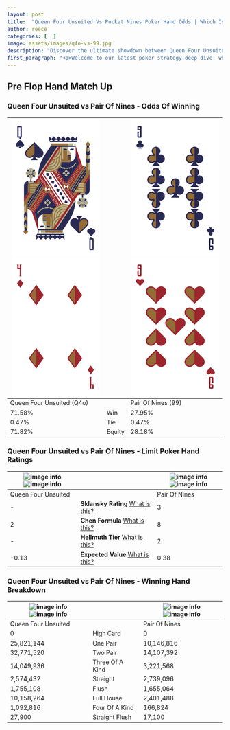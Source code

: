 ```yaml
---
layout: post
title:  "Queen Four Unsuited Vs Pocket Nines Poker Hand Odds | Which Is The Better Hand In Poker? A Complete Guide"
author: reece
categories: [  ]
image: assets/images/q4o-vs-99.jpg
description: "Discover the ultimate showdown between Queen Four Unsuited and Pair Of Nines in poker! Uncover the odds, strategies, and scenarios where one hand triumphs over the other. Get ready to up your poker game with this thrilling analysis."
first_paragraph: "<p>Welcome to our latest poker strategy deep dive, where we're pitting two distinct hands against each other in a high-stakes showdown: Queen Four Unsuited vs Pair Of Nines.</p><p>In the dynamic world of poker, every decision counts, and knowing which hand holds the upper hand is key to your success at the table.</p><p>In this article, we'll dissect these two hands, explore the scenarios where one dominates the other, and equip you with the knowledge to make strategic choices that can tip the odds in your favor.</p><p>Get ready to unravel the intriguing dynamics of these poker hands and elevate your game to new heights.</p>"
---
```




[comment]: # (sp0)

## Pre Flop Hand Match Up

<div class="table hand-ratings" markdown="1"> 



### Queen Four Unsuited vs Pair Of Nines - Odds Of Winning


    
| ![image info](assets/images/hand1/q.png) ![image info](assets/images/hand1/4o.png) |  | ![image info](assets/images/hand2/9.png) ![image info](assets/images/hand2/9o.png) |
| -------- | -------- | -------- |
| Queen Four Unsuited (Q4o) |  | Pair Of Nines (99) |
| 71.58% | Win | 27.95% |
| 0.47% | Tie | 0.47% |
| 71.82% | Equity | 28.18% |




[comment]: # (sp1)



### Queen Four Unsuited vs Pair Of Nines - Limit Poker Hand Ratings


    
| ![image info](https://www.riverpairs.com/assets/images/hand1/q.png) ![image info](https://www.riverpairs.com/assets/images/hand1/4o.png) |  | ![image info](https://www.riverpairs.com/assets/images/hand2/9.png) ![image info](https://www.riverpairs.com/assets/images/hand2/9o.png) |
| -------- | -------- | -------- |
| Queen Four Unsuited |  | Pair Of Nines |
| - | **Sklansky Rating** [What is this?](/sklansky-rating-explained) | 3 |
| 2 | **Chen Formula** [What is this?](/chen-formula-explained) | 8 |
| - | **Hellmuth Tier** [What is this?](/Hellmuth-tier-explained) | 2 |
| -0.13 | **Expected Value** [What is this?](/expected-value-explained) | 0.38 |




[comment]: # (sp2)



### Queen Four Unsuited vs Pair Of Nines - Winning Hand Breakdown


    
| ![image info](https://www.riverpairs.com/assets/images/hand1/q.png) ![image info](https://www.riverpairs.com/assets/images/hand1/4o.png) |  | ![image info](https://www.riverpairs.com/assets/images/hand2/9.png) ![image info](https://www.riverpairs.com/assets/images/hand2/9o.png) |
| -------- | -------- | -------- |
| Queen Four Unsuited |  | Pair Of Nines |
| 0 | High Card | 0 |
| 25,821,144 | One Pair | 10,146,816 |
| 32,771,520 | Two Pair | 14,107,392 |
| 14,049,936 | Three Of A Kind | 3,221,568 |
| 2,574,432 | Straight | 2,739,096 |
| 1,755,108 | Flush | 1,655,064 |
| 10,158,264 | Full House | 2,401,488 |
| 1,092,816 | Four Of A Kind | 166,824 |
| 27,900 | Straight Flush | 17,100 |




[comment]: # (sp3)



</div>

[comment]: # (sp4)



[comment]: # (sp5)

